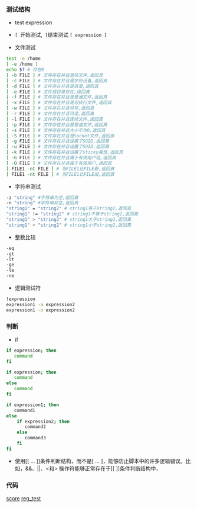 ### 测试结构
* test expression
* `[ `开始测试,` ]`结束测试 `[ expression ]`

* 文件测试
```sh
test -e /home
[ -e /home ]
echo $? # 存在0
[ -b FILE ] # 文件存在并且是块文件,返回真
[ -c FILE ] # 文件存在并且是字符设备,返回真
[ -d FILE ] # 文件存在并且是目录,返回真
[ -e FILE ] # 文件或目录存在,返回真
[ -f FILE ] # 文件存在并且是普通文件,返回真
[ -x FILE ] # 文件存在并且是可执行文件,返回真
[ -w FILE ] # 文件存在并且可写,返回真
[ -r FILE ] # 文件存在并且可读,返回真
[ -l FILE ] # 文件存在并且连续文件,返回真
[ -p FILE ] # 文件存在并且是管道文件,返回真
[ -s FILE ] # 文件存在并且大小不为0,返回真
[ -S FILE ] # 文件存在并且是Socket文件,返回真
[ -g FILE ] # 文件存在并且设置了SGID,返回真
[ -u FILE ] # 文件存在并且设置了SUID,返回真
[ -k FILE ] # 文件存在并且设置了sticky属性,返回真
[ -G FILE ] # 文件存在并且属于有效用户组,返回真
[ -O FILE ] # 文件存在并且属于有效用户,返回真
[ FILE1 -nt FILE ] # 当FILE1比FILE新,返回真
[ FILE1 -nt FILE ] # 当FILE1比FILE旧,返回真

```

* 字符串测试

```sh
-z "string" #字符串为空,返回真
-n "string" #字符串非空,返回真
"string1" = "string2" # string1等于string2,返回真
"string1" != "string2" # string1不等于string2,返回真
"string1" > "string2" # string1大于string2,返回真
"string1" < "string2" # string1小于string2,返回真
```

* 整数比较
```sh
-eq
-gt
-lt
-ge
-le
-ne
```

* 逻辑测试符 
```sh
!expression
expression1 -a expression2
expression1 -o expression2
```

### 判断
* if 
```sh
if expression; then
   command
fi

if expression; then
   command
else 
   command
fi

if expression1; then
   command1
else 
    if expression2; then
       command2
    else 
       command3
    fi
fi
```
* 使用[[ ... ]]条件判断结构，而不是[ ... ]，能够防止脚本中的许多逻辑错误。比如，&&、||、<和> 操作符能够正常存在于[[ ]]条件判断结构中，
### 代码
[score](./score.sh)
[reg_test](./reg_test.sh)